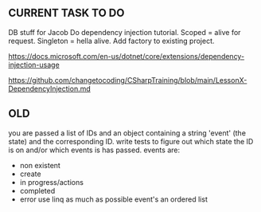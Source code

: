 ## CURRENT TASK TO DO
DB stuff for Jacob
Do dependency injection tutorial.
Scoped = alive for request.
Singleton = hella alive.
Add factory to existing project.

https://docs.microsoft.com/en-us/dotnet/core/extensions/dependency-injection-usage

https://github.com/changetocoding/CSharpTraining/blob/main/LessonX-DependencyInjection.md
## OLD
you are passed a list of IDs and an object containing a string 'event' (the state) and the corresponding ID.
write tests to figure out which state the ID is on and/or which events is has passed.
events are:
- non existent
- create
- in progress/actions
- completed
- error
use linq as much as possible
event's an ordered list
